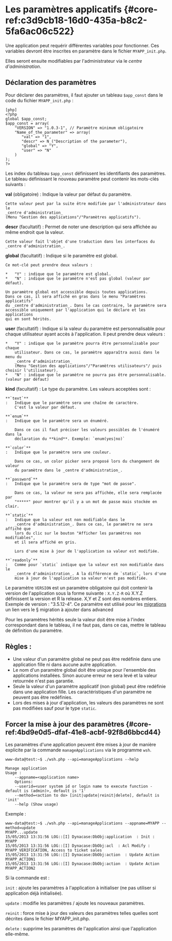 # Les paramètres applicatifs {#core-ref:c3d9cb18-16d0-435a-b8c2-5fa6ac06c522}

Une application peut requérir différentes variables pour fonctionner.
Ces variables devront être inscrites en paramètre dans le fichier
`MYAPP_init.php`.

Elles seront ensuite modifiables par l'administrateur via le
*centre d'administration*.

## Déclaration des paramètres

Pour déclarer des paramètres, il faut ajouter un tableau `$app_const` dans le
code du fichier `MYAPP_init.php` :

    [php]
    <?php
    global $app_const;
    $app_const = array(
        "VERSION" => "1.0.3-1", // Paramètre minimum obligatoire
        "Name_of_the_parameter" => array(
           "val" => "1",
           "descr" => N_("Description of the parameter"),
           "global" => "Y",
           "user" => "N"
        )
    );
    ?>

Les index du tableau `$app_const` définissent les identifiants des paramètres.
Le tableau définissant le nouveau paramètre peut contenir les mots-clés
suivants :

**val** (obligatoire)
:   Indique la valeur par défaut du paramètre.
    
    Cette valeur peut par la suite être modifiée par l'administrateur dans le
    _centre d'administration_
    (Menu "Gestion des applications"/"Paramètres applicatifs").

**descr** (facultatif)
:   Permet de noter une description qui sera affichée au même endroit que la
    valeur.
    
    Cette valeur fait l'objet d'une traduction dans les interfaces du 
    _centre d'administration_.

**global** (facultatif)
:   Indique si le paramètre est global.
    
    Ce mot-clé peut prendre deux valeurs :
    
    *   "Y" : indique que le paramètre est global.
    *   "N" : indique que le paramètre n'est pas global (valeur par défaut).
    
    Un paramètre global est accessible depuis toutes applications.
    Dans ce cas, il sera affiché en gras dans le menu "Paramètres applicatifs"
    du _centre d'administration_. Dans le cas contraire, le paramètre sera 
    accessible uniquement par l'application qui le déclare et les applications
    qui en sont hérités.

**user** (facultatif)
:   Indique si la valeur du paramètre est personnalisable pour chaque
    utilisateur ayant accès à l'application. Il peut prendre deux valeurs :
    
    *   "Y" : indique que le paramètre pourra être personnalisable pour chaque
        utilisateur. Dans ce cas, le paramètre apparaîtra aussi dans le menu du
        _centre d'administration_
        (Menu "Gestion des applications"/"Paramètres utilisateurs"/ puis choisir l'utilisateur).
    *   "N" : indique que le paramètre ne pourra pas être personnalisable. (valeur par défaut)

**kind** (facultatif)
:   Le type du paramètre. Les valeurs acceptées sont :
    
    **`text`**
    :   Indique que le paramètre sera une chaîne de caractère.
        C'est la valeur par défaut.
    
    **`enum`**
    :   Indique que le paramètre sera un énuméré.
        
        Dans ce cas il faut préciser les valeurs possibles de l'énuméré dans la
        déclaration du **kind**. Exemple: `enum(yes|no)`
    
    **`color`**
    :   Indique que le paramètre sera une couleur.
        
        Dans ce cas, un color picker sera proposé lors du changement de valeur
        du paramètre dans le _centre d'administration_.
    
    **`password`**
    :   Indique que le paramètre sera de type "mot de passe".
        
        Dans ce cas, la valeur ne sera pas affichée, elle sera remplacée par
        "*****" pour montrer qu'il y a un mot de passe mais stockée en clair.
    
    **`static`**
    :   Indique que la valeur est non modifiable dans le
        _centre d'administration_. Dans ce cas, le paramètre ne sera affiché que
        lors du clic sur le bouton "Afficher les paramètres non modifiables",
        et il sera affiché en gris.
        
        Lors d'une mise à jour de l'application sa valeur est modifiée.
    
    **`readonly`**
    :   Comme pour `static` indique que la valeur est non modifiable dans le
        _centre d'administration_. A la différence de `static`, lors d'une
        mise à jour de l'application sa valeur n'est pas modifiée.

Le paramètre `VERSION` est un paramètre obligatoire qui doit contenir la version
de l'application sous la forme suivante : `X.Y.Z-R` où X.Y.Z définissent la
version et R la release. X,Y et Z sont des nombres entiers.
Exemple de version : "3.5.12-4". Ce paramètre est utilisé pour les [migrations]()<span class="fixme" data-assignedto="MCO"> un lien vers le § migration à ajouter dans advanced</span>

Pour les paramètres hérités seule la valeur doit être mise à l'index
correspondant dans le tableau, il ne faut pas, dans ce cas, mettre le tableau de
définition du paramètre.

## Règles :
*   Une valeur d'un paramètre global ne peut pas être redéfinie dans une
    application fille ni dans aucune autre application.
*   Le nom d'un paramètre global doit être unique pour l'ensemble des
    applications installées. Sinon aucune erreur ne sera levé et la valeur
 retournée n'est pas garantie.
*   Seule la valeur d'un paramètre applicatif (non global) peut être redéfinie
    dans une application fille. Les caractéristiques d'un paramètre ne peuvent
    pas être redéfinies.
*   Lors des mises à jour d'application, les valeurs des paramètres ne sont
    pas modifiées sauf pour le type `static`.

## Forcer la mise à jour des paramètres {#core-ref:4bd9e0d5-dfaf-41e8-acbf-92f8d6bbcd44}

Les paramètres d'une application peuvent être mises à jour de manière explicite
par la commande `manageApplications` via le programme `wsh`.

    www-data@test:~$ ./wsh.php --api=manageApplications --help
    
    Manage application
    Usage :
        --appname=<application name>
        Options:
        --userid=<user system id or login name to execute function - default is (admin)>, default is '1'
        --method=<action to do> [init|update|reinit|delete], default is 'init'
        --help (Show usage) 

Exemple :

    www-data@test:~$ ./wsh.php --api=manageApplications --appname=MYAPP --method=update
    MYAPP...update
    15/05/2013 13:31:56 LOG::[I] Dynacase:DbObj:application  : Init : MYAPP
    15/05/2013 13:31:56 LOG::[I] Dynacase:DbObj:acl  : Acl Modify : MYAPP_VERIFICATION, Access to ticket sales
    15/05/2013 13:31:56 LOG::[I] Dynacase:DbObj:action  : Update Action MYAPP_ACTION1
    15/05/2013 13:31:56 LOG::[I] Dynacase:DbObj:action  : Update Action MYAPP_ACTION2


Si la commande est :

`init` 
:   ajoute les paramètres à l'application à initialiser
    (ne pas utiliser si application déjà initialisée).

`update` 
:   modifie les paramètres / ajoute les nouveaux paramètres.

`reinit`
:   force mise à jour des valeurs des paramètres telles quelles sont décrites
    dans le fichier MYAPP_init.php.

`delete`
:   supprime les paramètres de l'application ainsi que l'application elle-même.

